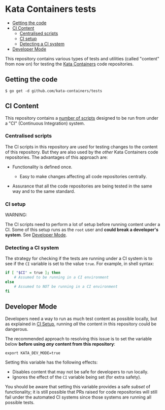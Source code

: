 # Kata Containers tests

* [Getting the code](#getting-the-code)
* [CI Content](#ci-content)
    * [Centralised scripts](#centralised-scripts)
    * [CI setup](#ci-setup)
    * [Detecting a CI system](#detecting-a-ci-system)
* [Developer Mode](#developer-mode)

This repository contains various types of tests and utilities (called
"content" from now on) for testing the [Kata Containers](https://github.com/kata-containers)
code repositories.

## Getting the code

```
$ go get -d github.com/kata-containers/tests
```

## CI Content

This repository contains a [number of scripts](https://github.com/kata-containers/tests/tree/master/.ci)
designed to be run from under a "CI" (Continuous Integration) system.

### Centralised scripts

The CI scripts in this repository are used for testing changes to the content
of this repository. But they are also used by the *other* Kata Containers code
repositories. The advantages of this approach are:

- Functionality is defined once.
  - Easy to make changes affecting all code repositories centrally.

- Assurance that all the code repositories are being tested in the same way
  and to the same standard.

### CI setup

WARNING:

The CI scripts need to perform a lot of setup before running content under a
CI. Some of this setup runs as the `root` user and **could break a developer's
system**. See [Developer Mode](#developer-mode).

### Detecting a CI system

The strategy for checking if the tests are running under a CI system is to see
if the `CI` variable is set to the value `true`. For example, in shell syntax:

```bash
if [ "$CI" = true ]; then
    # Assumed to be running in a CI environment
else
    # Assumed to NOT be running in a CI environment
fi
```

## Developer Mode

Developers need a way to run as much test content as possible locally, but as
explained in [CI Setup](#ci-setup), running *all* the content in this
repository could be dangerous.

The recommended approach to resolving this issue is to set the variable below
**before using *any* content from this repository**:

```
export KATA_DEV_MODE=true
```

Setting this variable has the following effects:

- Disables content that may not be safe for developers to run locally.
- Ignores the effect of the `CI` variable being set (for extra safety).

You should be aware that setting this variable provides a safe *subset* of
functionality; it is still possible that PRs raised for code repositories will
still fail under the automated CI systems since those systems are running all
possible tests.
